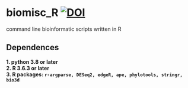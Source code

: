 # biomisc_R [![DOI](https://zenodo.org/badge/DOI/10.5281/zenodo.5093904.svg)](https://doi.org/10.5281/zenodo.5093904)
command line bioinformatic scripts written in R 
## Dependences
**1. python 3.8 or later**  
**2. R 3.6.3 or later**  
**3. R packages: `r-argparse, DESeq2, edgeR, ape, phylotools, stringr, bio3d`**

